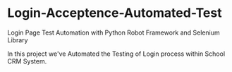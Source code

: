 # Login-Acceptence-Automated-Test
Login Page Test Automation with Python Robot Framework and Selenium Library

In this project we've Automated the Testing of Login process within School CRM System.

